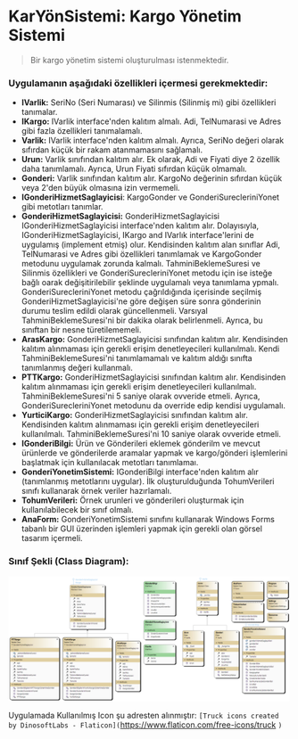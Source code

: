 # KarYönSistemi: Kargo Yönetim Sistemi

> Bir kargo yönetim sistemi oluşturulması istenmektedir.

### Uygulamanın aşağıdaki özellikleri içermesi gerekmektedir:

- **IVarlik:** SeriNo (Seri Numarası) ve Silinmis (Silinmiş mi) gibi özellikleri tanımalar.
- **IKargo:** IVarlik interface'nden kalıtım almalı. Adi, TelNumarasi ve Adres gibi fazla özellikleri tanımalamalı.
- **Varlik:** IVarlik interface'nden kalıtım almalı. Ayrıca, SeriNo değeri olarak sıfırdan küçük bir rakam atanmamasını sağlamalı.
- **Urun:** Varlik sınıfından kalıtım alır. Ek olarak, Adi ve Fiyati diye 2 özellik daha tanımlamalı. Ayrıca, Urun Fiyati sıfırdan küçük olmamalı.
- **Gonderi:** Varlik sınıfından kalıtım alır. KargoNo değerinin sıfırdan küçük veya 2'den büyük olmasına izin vermemeli.
- **IGonderiHizmetSaglayicisi**: KargoGonder ve GonderiSurecleriniYonet gibi metotları tanımlar.
- **GonderiHizmetSaglayicisi:** GonderiHizmetSaglayicisi IGonderiHizmetSaglayicisi interface'nden kalıtım alır. Dolayısıyla, IGonderiHizmetSaglayicisi, IKargo and IVarlık interface'lerini de uygulamış (implement etmiş) olur. Kendisinden kalıtım alan sınıflar Adi, TelNumarasi ve Adres gibi özellikleri tanımlamak ve KargoGonder metodunu uygulamak zorunda kalmalı. TahminiBeklemeSuresi ve Silinmis özellikleri ve GonderiSurecleriniYonet metodu için ise isteğe bağlı oarak değişitirilebilir şeklinde uygulamalı veya tanımlama ypmalı. GonderiSurecleriniYonet metodu çağrıldığında içerisinde seçilmiş GonderiHizmetSaglayicisi'ne göre değişen süre sonra gönderinin durumu teslim edildi olarak güncellenmeli. Varsıyal TahminiBeklemeSuresi'ni bir dakika olarak belirlenmeli. Ayrıca, bu sınıftan bir nesne türetilememeli.
- **ArasKargo:** GonderiHizmetSaglayicisi sınıfından kalıtım alır. Kendisinden kalıtım alınmaması için gerekli erişim denetleyecileri kullanılmalı. Kendi TahminiBeklemeSuresi'ni tanımlamamalı ve kalıtım aldığı sınıfta tanımlanmış değeri kullanmalı.
- **PTTKargo:** GonderiHizmetSaglayicisi sınıfından kalıtım alır. Kendisinden kalıtım alınmaması için gerekli erişim denetleyecileri kullanılmalı. TahminiBeklemeSuresi'ni 5 saniye olarak ovveride etmeli. Ayrıca, GonderiSurecleriniYonet metodunu da override edip kendisi uygulamalı.
- **YurticiKargo:** GonderiHizmetSaglayicisi sınıfından kalıtım alır. Kendisinden kalıtım alınmaması için gerekli erişim denetleyecileri kullanılmalı. TahminiBeklemeSuresi'ni 10 saniye olarak ovveride etmeli.
- **IGonderiBilgi:** Ürün ve Gönderileri eklemek gönderilm ve mevcut ürünlerde ve gönderilerde aramalar yapmak ve kargo/gönderi işlemlerini başlatmak için kullanılacak metotları tanımlamaı.
- **GonderiYonetimSistemi:** IGonderiBilgi interface'nden kalıtım alır (tanımlanmış metotlarını uygular). İlk oluşturulduğunda TohumVerileri sınıfı kullanarak örnek veriler hazırlamalı.
- **TohumVerileri:** Örnek urunleri ve gönderileri oluşturmak için kullanılabilecek bir sınıf olmalı.
- **AnaForm:** GonderiYonetimSistemi sınıfını kullanarak Windows Forms tabanlı bir GUI üzerinden işlemleri yapmak için gerekli olan görsel tasarım içermeli.

### Sınıf Şekli (Class Diagram):

![Classs Diagram](KarYonSistemi/Assets/ClassDiagrams.png "Classs Diagram")

Uygulamada Kullanılmış Icon şu adresten alınmıştır: `[Truck icons created by DinosoftLabs - Flaticon](`https://www.flaticon.com/free-icons/truck `)`
